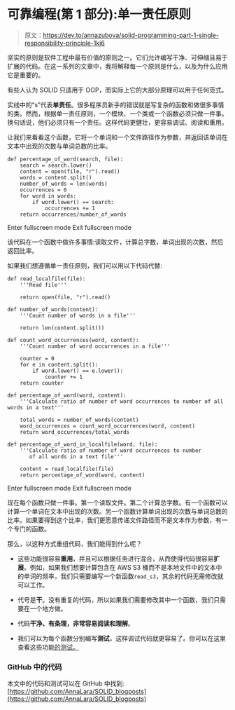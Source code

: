 # 可靠编程(第 1 部分):单一责任原则

> 原文：<https://dev.to/annazubova/solid-programming-part-1-single-responsibility-principle-1ki6>

坚实的原则是软件工程中最有价值的原则之一。它们允许编写干净、可伸缩且易于扩展的代码。在这一系列的文章中，我将解释每一个原则是什么，以及为什么应用它是重要的。

有些人认为 SOLID 只适用于 OOP，而实际上它的大部分原理可以用于任何范式。

实线中的“s”代表**单责任**。很多程序员新手的错误就是写复杂的函数和做很多事情的类。然而，根据单一责任原则，一个模块、一个类或一个函数必须只做一件事。换句话说，他们必须只有一个责任。这样代码更健壮，更容易调试、阅读和重用。

让我们来看看这个函数，它将一个单词和一个文件路径作为参数，并返回该单词在文本中出现的次数与单词总数的比率。

```
def percentage_of_word(search, file):
    search = search.lower()
    content = open(file, "r").read()
    words = content.split()
    number_of_words = len(words)
    occurrences = 0
    for word in words:
        if word.lower() == search:
            occurrences += 1
    return occurrences/number_of_words 
```

Enter fullscreen mode Exit fullscreen mode

该代码在一个函数中做许多事情:读取文件，计算总字数，单词出现的次数，然后返回比率。

如果我们想遵循单一责任原则，我们可以用以下代码代替:

```
def read_localfile(file):
    '''Read file'''

    return open(file, "r").read()

def number_of_words(content):
    '''Count number of words in a file'''

    return len(content.split())

def count_word_occurrences(word, content):
    '''Count number of word occurrences in a file'''

    counter = 0
    for e in content.split():
        if word.lower() == e.lower():
            counter += 1
    return counter

def percentage_of_word(word, content):
    '''Calculate ratio of number of word occurrences to number of all words in a text'''

    total_words = number_of_words(content)
    word_occurrences = count_word_occurrences(word, content)
    return word_occurrences/total_words

def percentage_of_word_in_localfile(word, file):
    '''Calculate ratio of number of word occurrences to number
       of all words in a text file'''

    content = read_localfile(file)
    return percentage_of_word(word, content) 
```

Enter fullscreen mode Exit fullscreen mode

现在每个函数只做一件事。第一个读取文件。第二个计算总字数。有一个函数可以计算一个单词在文本中出现的次数。另一个函数计算单词出现的次数与单词总数的比率。如果要得到这个比率，我们更愿意传递文件路径而不是文本作为参数，有一个专门的函数。

那么，以这种方式重组代码，我们能得到什么呢？

*   这些功能很容易**重用**，并且可以根据任务进行混合，从而使得代码很容易**扩展**。例如，如果我们想要计算包含在 AWS S3 桶而不是本地文件中的文本中的单词的频率，我们只需要编写一个新函数`read_s3`，其余的代码无需修改就可以工作。

*   代号是**干**。没有重复的代码，所以如果我们需要修改其中一个函数，我们只需要在一个地方做。

*   代码**干净、有条理，非常容易阅读和理解**。

*   我们可以为每个函数分别编写**测试**，这样调试代码就更容易了。你可以在这里查看这些功能[的测试。](https://github.com/AnnaLara/SOLID_blogposts/blob/master/tests.py)

### GitHub 中的代码

本文中的代码和测试可以在 GitHub 中找到:
[https://github.com/AnnaLara/SOLID_blogposts](https://github.com/AnnaLara/SOLID_blogposts)